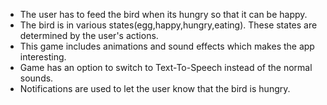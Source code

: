 - The user has to feed the bird when its hungry so that it can be happy. 
- The bird is in various states(egg,happy,hungry,eating). These states are determined by the user's actions. 
- This game includes animations and sound effects which makes the app interesting. 
- Game has an option to switch to Text-To-Speech instead of the normal sounds. 
- Notifications are used to let the user know that the bird is hungry.
